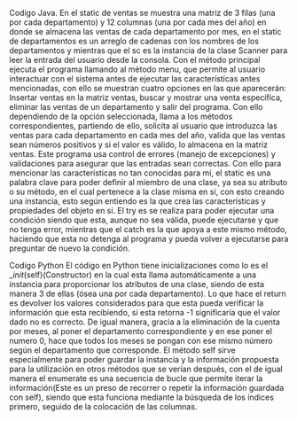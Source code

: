 Codigo Java.
En el static de ventas se muestra una matriz de 3 filas (una por cada departamento) y 12 columnas (una por cada mes del año) en donde se almacena las ventas de cada departamento por mes, en el static de departamentos es un arreglo de cadenas con los nombres de los departamentos y mientras que el sc es la instancia de la clase Scanner para leer la entrada del usuario desde la consola.
Con el método principal ejecuta el programa llamando al método menu, que permite al usuario interactuar con el sistema antes de ejecutar las características antes mencionadas, con ello se muestran cuatro opciones en las que aparecerán: Insertar ventas en la matriz ventas, buscar y mostrar una venta específica, eliminar las ventas de un departamento y salir del programa.
Con ello dependiendo de la opción seleccionada, llama a los métodos correspondientes, partiendo de ello, solicita al usuario que introduzca las ventas para cada departamento en cada mes del año, valida que las ventas sean números positivos y si el valor es válido, lo almacena en la matriz ventas.
Este programa usa control de errores (manejo de excepciones) y validaciones para asegurar que las entradas sean correctas.
Con ello para mencionar las características no tan conocidas para mí, el static es una palabra clave para poder definir al miembro de una clase, ya sea su atributo o su método, en el cual pertenece a la clase misma en sí, con esto creando una instancia, esto según entiendo es la que crea las características y propiedades del objeto en si.
El try es se realiza para poder ejecutar una condición siendo que esta, aunque no sea válida, puede ejecutarse y que no tenga error, mientras que el catch es la que apoya a este mismo método, haciendo que esta no detenga al programa y pueda volver a ejecutarse para preguntar de nuevo la condición.

Codigo Python
El código en Python tiene inicializaciones como lo es el __init_(self)(Constructor) en la cual esta llama automáticamente a una instancia para proporcionar los atributos de una clase, siendo de esta manera 3 de ellas (ósea una por cada departamento).
Lo que hace el return es devolver los valores considerados para que esta pueda verificar la información que esta recibiendo, si esta retorna -1 significaría que el valor dado no es correcto.
De igual manera, gracia a la eliminación de la cuenta por meses, al poner el departamento correspondiente y en ese poner el numero 0, hace que todos los meses se pongan con ese mismo número según el departamento que corresponde.
El método self sirve especialmente para poder guardar la instancia y la información propuesta para la utilización en otros métodos que se verían después, con el de igual manera el enumerate es una secuencia de bucle que permite iterar la información(Este es un preso de recorrer o repetir la información guardada con self), siendo que esta funciona mediante la búsqueda de los índices primero, seguido de la colocación de las columnas.
